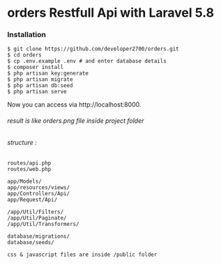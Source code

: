 # orders Restfull Api with Laravel 5.8

### Installation

    $ git clone https://github.com/developer2700/orders.git
    $ cd orders
    $ cp .env.example .env # and enter database details
    $ composer install
    $ php artisan key:generate
    $ php artisan migrate
    $ php artisan db:seed
    $ php artisan serve

Now you can access via http://localhost:8000.
###### result is like orders.png file inside project folder
###### structure :
    routes/api.php
    routes/web.php
 
    app/Models/    
    app/resources/views/
    app/Controllers/Api/
    app/Request/Api/
  
    /app/Util/Filters/
    /app/Util/Paginate/
    /app/Util/Transformers/
    
    database/migrations/  
    database/seeds/  
  
    css & javascript files are inside /public folder
 
 
   
